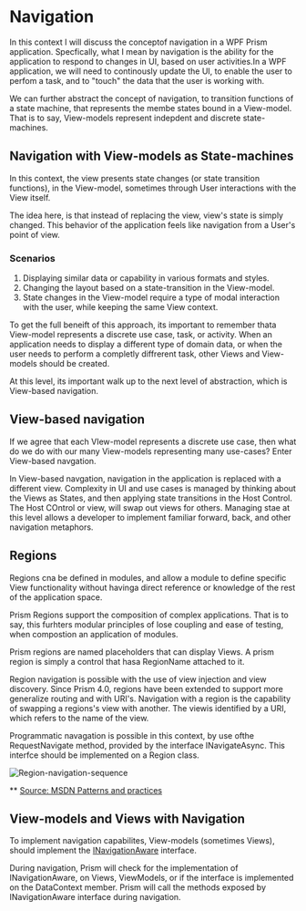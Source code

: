 ﻿# Navigation

In this context I will discuss the conceptof navigation in a 
WPF Prism application. Specfically, what I mean by navigation is the ability for the application 
to respond to changes in UI, based on user activities.In a WPF application, we will need to continously update the UI, to enable the user 
to perfom a task, and to "touch" the data that the user is working with. 

We can further abstract the concept of navigation, to transition functions 
of a state machine, that represents the membe states bound in a View-model. 
That is to say, View-models represent indepdent and discrete state-machines.

## Navigation with View-models as State-machines

In this context, the view presents state changes (or state transition functions),
in the View-model, sometimes through User interactions with the View itself. 

The idea here, is that instead of replacing the view, view's state is simply changed. This behavior
of the application feels like navigation from a User's point of view. 

### Scenarios 

1. Displaying similar data or capability in various formats and styles.
2. Changing the layout based on a state-transition in the View-model.
3. State changes in the View-model require a type of modal interaction with the user, while keeping the same View context. 

To get the full beneift of this approach, its important to remember thata View-model represents 
a discrete use case, task, or activity.  When an application needs to display a different 
type of domain data, or when the user needs to perform a completly diffrerent task, other Views and View-models should 
be created. 

At this level, its important walk up to the next level of abstraction, which is View-based navigation.

## View-based navigation 

If we agree that each VIew-model represents a discrete use case, then what do we do with our 
many View-models representing many use-cases?  Enter View-based navgation. 

In View-based navgation, navigation in the application is replaced with a different view.
Complexity in UI and use cases is managed by thinking about the Views as States, and then applying 
state transitions in the Host Control. The Host COntrol or view, will swap out views for others. Managing 
stae at this level allows a developer to implement familiar forward, back, and other navigation metaphors. 

## Regions 

Regions cna be defined in modules, and allow a module to define specific View functionality without havinga direct reference or knowledge 
of the rest of the application space. 

Prism Regions support the composition of complex applications. That is to say, this furhters modular principles 
of lose coupling and ease of testing, when compostion an application of modules. 

Prism regions are named placeholders that can display Views. A prism region is simply a 
control that hasa RegionName attached to it. 

Region navigation is possible with the use of view injection and view discovery. 
Since Prism 4.0, regions have been extended to support more generalize routing and with URI's.
Navigation with a region is the capability of swapping a regions's view with another. The viewis identified by a 
URI, which refers to the name of the view. 

Programmatic navagation is possible in this context, by use ofthe RequestNavigate method, provided by 
the interface INavigateAsync. This interfce should be implemented on a Region class. 

![Region-navigation-sequence](https://i-msdn.sec.s-msft.com/dynimg/IC584404.png)

** [Source: MSDN Patterns and practices](https://msdn.microsoft.com/en-us/library/gg430861(v=pandp.40).aspx)

## View-models and Views with Navigation 

To implement navigation capabilites, View-models (sometimes Views), should implement the 
[INavigationAware](https://msdn.microsoft.com/en-us/library/microsoft.practices.prism.regions.inavigationaware(v=pandp.50).aspx) interface.

During navigation, Prism will check for the implementation of INavigationAware, on Views, ViewModels, or if the 
interface is implemented on the DataContext member. Prism will call the methods exposed by INavigationAware interface
during navigation. 










